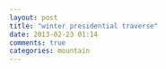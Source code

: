```yaml
---
layout: post
title: "winter presidential traverse"
date: 2013-02-23 01:14
comments: true
categories: mountain
---
```

